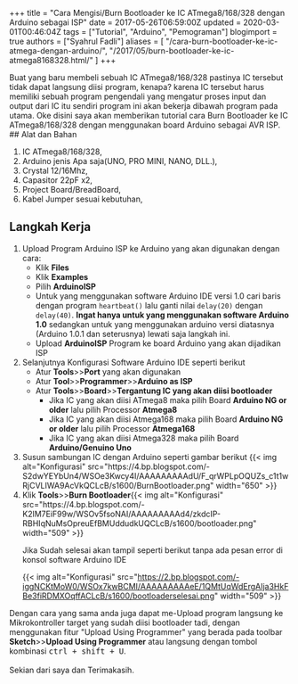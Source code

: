 +++
title = "Cara Mengisi/Burn Bootloader ke IC ATmega8/168/328 dengan Arduino sebagai ISP"
date = 2017-05-26T06:59:00Z
updated = 2020-03-01T00:46:04Z
tags = ["Tutorial", "Arduino", "Pemograman"]
blogimport = true 
authors = ["Syahrul Fadli"]
aliases = [
    "/cara-burn-bootloader-ke-ic-atmega-dengan-arduino/",
    "/2017/05/burn-bootloader-ke-ic-atmega8168328.html/"
]
+++

Buat yang baru membeli sebuah IC ATmega8/168/328  pastinya IC tersebut tidak dapat langsung diisi program, kenapa? karena IC tersebut harus memiliki sebuah program pengendali yang mengatur proses input dan output dari IC itu sendiri program ini akan bekerja dibawah program pada utama. Oke disini saya akan memberikan tutorial cara Burn Bootloader ke IC ATmega8/168/328 dengan menggunakan board Arduino sebagai AVR ISP.  ## Alat dan Bahan
<ol><li>IC ATmega8/168/328,</li><li>Arduino jenis Apa saja(UNO, PRO MINI, NANO, DLL.),</li><li>Crystal 12/16Mhz,</li><li>Capasitor 22pF x2,</li><li>Project Board/BreadBoard,</li><li>Kabel Jumper sesuai kebutuhan,</li></ol>

## Langkah Kerja
<ol><li>Upload Program Arduino ISP ke Arduino yang akan digunakan dengan cara: <ul><li>Klik <b>Files</b></li><li>Klik <b>Examples</b></li><li>Pilih <b>ArduinoISP</b></li><li>Untuk yang menggunakan software Arduino IDE versi 1.0 cari baris dengan program <code>heartbeat()</code> lalu ganti nilai <code>delay(20)</code> dengan <code>delay(40)</code>. <b>Ingat hanya untuk yang menggunakan software Arduino 1.0</b> sedangkan untuk yang menggunakan arduino versi diatasnya (Arduino 1.0.1 dan seterusnya) lewati saja langkah ini.</li><li>Upload <b>ArduinoISP</b> Program ke board Arduino yang akan dijadikan ISP</li></ul></li><li>Selanjutnya Konfigurasi Software Arduino IDE seperti berikut <ul><li>Atur <b>Tools</b>>><b>Port</b> yang akan digunakan</li><li>Atur <b>Tool</b>>><b>Programmer</b>>><b>Arduino as ISP</b></li><li>Atur <b>Tools</b>>><b>Board</b>>><b>Tergantung IC yang akan diisi bootloader</b><ul><li>Jika IC yang akan diisi ATmega8 maka pilih Board <b>Arduino NG or older</b> lalu pilih Processor <b>Atmega8</b></li><li>Jika IC yang akan diisi Atmega168 maka pilih Board <b>Arduino NG or older</b> lalu pilih Processor <b>Atmega168</b></li><li>Jika IC yang akan diisi Atmega328 maka pilih Board <b>Arduino/Genuino Uno</b></li></ul></li></ul></li><li>Susun sambungan IC dengan Arduino seperti gambar berikut {{< img alt="Konfigurasi" src="https://4.bp.blogspot.com/-S2dwYEYbUn4/WSOe3Kwcy4I/AAAAAAAAAdU/F_qrWPLpOQUZs_c1t1wRjCVLIWA9AcVkQCLcB/s1600/BurnBootloader.png" width="650" >}}</li><li>Klik <b>Tools</b>>><b>Burn Bootloader</b>{{< img alt="Konfigurasi" src="https://4.bp.blogspot.com/-K2lM7EiF99w/WSOv5fsoNAI/AAAAAAAAAd4/zkdcIP-RBHIqNuMsOpreuEfBMUddudkUQCLcB/s1600/bootloader.png" width="509" >}}

Jika Sudah selesai akan tampil seperti berikut tanpa ada pesan error di konsol software Arduino IDE 

{{< img alt="Konfigurasi" src="https://2.bp.blogspot.com/-iggNCKtMoW0/WSOx7kwBCMI/AAAAAAAAAeE/1QMtUqWdErgAIja3HkFBe3fiRDMXOqffACLcB/s1600/bootloaderselesai.png" width="509" >}}</li></li></ol>

Dengan cara yang sama anda juga dapat me-Upload program langsung ke Mikrokontroller target yang sudah diisi bootloader tadi, dengan menggunakan fitur "Upload Using Programmer" yang berada pada toolbar <b>Sketch</b>>><b>Upload Using Programmer</b> atau langsung dengan tombol kombinasi <kbd><kbd>ctrl</kbd> + <kbd>shift</kbd> + <kbd>U</kbd></kbd>. <br/><br/>Sekian dari saya dan Terimakasih.
